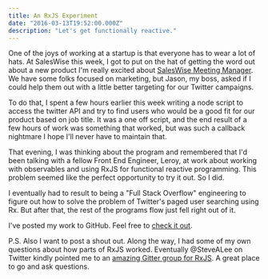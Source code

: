 ```yaml
---
title: An RxJS Experiment
date: "2016-03-13T19:52:00.000Z"
description: "Let's get functionally reactive."
---
```


One of the joys of working at a startup is that everyone has to wear a lot of
hats. At SalesWise this week, I got to put on the hat of getting the word out
about a new product I'm really excited about [SalesWise Meeting Manager](http://SalesWise.com). We have some folks focused on marketing, but Jason, my
boss, asked if I could help them out with a little better targeting for our
Twitter campaigns.

To do that, I spent a few hours earlier this week writing a node script to
access the twitter API and try to find users who would be a good fit for our
product based on job title. It was a one off script, and the end result of a few
hours of work was something that worked, but was such a callback nightmare I
hope I'll never have to maintain that.

That evening, I was thinking about the program and remembered that I'd been
talking with a fellow Front End Engineer, Leroy, at work about working with
observables and using RxJS for functional reactive programming. This problem
seemed like the perfect opportunity to try it out. So I did.

I eventually had to result to being a \"Full Stack Overflow\" engineering to
figure out how to solve the problem of Twitter's paged user searching using Rx.
But after that, the rest of the programs flow just fell right out of it.

I've posted my work to GitHub. Feel free to [check it out](https://github.com/onetruebob/twitter-user-search).

P.S. Also I want to post a shout out. Along the way, I had some of my own
questions about how parts of RxJS worked. Eventually @SteveALee on Twitter
kindly pointed me to an [amazing Gitter group for RxJS](https://gitter.im/Reactive-Extensions/RxJS). A great place to go and ask
questions.
